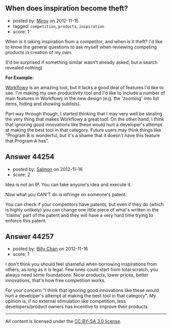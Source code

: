 ## When does inspiration become theft?

- posted by: [Mirov](https://stackexchange.com/users/-1/13062-mirov) on 2012-11-15
- tagged: `competition`, `products`, `inspiration`
- score: 1

When is it taking inspiration from a competitor, and when is it theft? I'd like to know the general questions to ask myself when reviewing competing products in creation of my own.

(I'd be surprised if something similar wasn't already asked, but a search revealed nothing)

**For Example:**

[Workflowy][1] is an amazing tool, but it lacks a good deal of features I'd like to see. I'm making my own productivity tool and I'd like to include a number of main features in Workflowy in the new design (e.g. the 'zooming' into list items, hiding and showing sublists). 

Part way through though, I started thinking that I may very well be stealing the very thing that makes Workflowy a great tool. On the other hand, I think that ignoring good innovations like these would hurt a developer's attempt at making the best tool in that category. Future users may think things like "Program B is wonderful, but it's a shame that it doesn't have this feature that Program A has".

  [1]: https://workflowy.com/


## Answer 44254

- posted by: [Salmon](https://stackexchange.com/users/-1/5445-salmon) on 2012-11-16
- score: 2

Idea is not an IP. You can take anyone's idea and execute it. 

Now what you CAN'T do is infringe on someone's patent. 

You can check if your competitors have patents, but even if they do (which is highly unlikely) you can change one little piece of what's written in the 'claims' part of the patent and they will have a very hard time trying to enforce this patent. 



## Answer 44257

- posted by: [Billy Chan](https://stackexchange.com/users/-1/21618-billy-chan) on 2012-11-16
- score: 1

I don't think you should feel shameful when borrowing inspirations from others, as long as it is legal. Few ones could start from total scratch, you always need some foundations. Nicer products, lower prices, better innovations, that's how free competition works.

For your concern "I think that ignoring good innovations like these would hurt a developer's attempt at making the best tool in that category". My opinion is, if no external stimulation like competition, less developers/product owners has incentive to improve their products.



---

All content is licensed under the [CC BY-SA 3.0 license](https://creativecommons.org/licenses/by-sa/3.0/).
